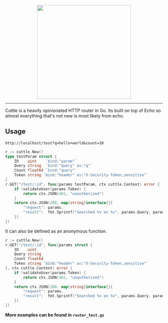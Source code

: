 
<p align="center">
  <img height="300" src="https://onlypa.ws/share/2022/02/cuttle.png">
</p>

---
Cuttle is a heavily opinionated HTTP router in Go.
Its built on top of Echo so almost everything that's not new is most likely from echo.

## Usage
`http://localhost/test?q=hello+world&count=10`
```go
r := cuttle.New()
type testParam struct {
    ID    uint    `bind:"param"`
    Query string  `bind:"query" as:"q"`
    Count float64 `bind:"query"`
    Token string `bind:"header" as:"X-Security-Token,sensitive"`
}
r.GET("/test/:id", func(params testParam, ctx cuttle.Context) error {
    if !validateUser(params.Token) {
        return ctx.JSON(401, "unauthorized")	
    }   
    return ctx.JSON(200, map[string]interface{}{
        "request": params,
        "result":  fmt.Sprintf("Searched %v on %v", params.Query, params.ID),
    })
})

```
It can also be defined as an anonymous function.
```go
r := cuttle.New()
r.GET("/test/:id", func(params struct {
    ID    uint
    Query string
    Count float64
    Token string `bind:"header" as:"X-Security-Token,sensitive"`
}, ctx cuttle.Context) error {
    if !validateUser(params.Token) {
        return ctx.JSON(401, "unauthorized")	
    }   
    return ctx.JSON(200, map[string]interface{}{
        "request": params,
        "result":  fmt.Sprintf("Searched %v on %v", params.Query, params.ID),
    })
})

```

**More examples can be found in `router_test.go`**